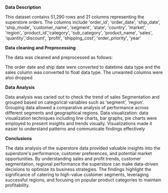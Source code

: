 **Data Description**

This dataset contains 51,290 rows and 21 columns representing the superstore orders. The columns include 'order_id', 'order_date', 'ship_date', 'ship_mode', 'customer_name',
'segment', 'state', 'country', 'market', 'region', 'product_id','category', 'sub_category', 'product_name', 'sales', 'quantity','discount', 'profit', 'shipping_cost', 'order_priority', 'year' 

**Data cleaning and Preprocessing**

The data was cleaned and preprocessed as follows:

The order date and ship date were converted to datetime data type and the sales column was converted to float data type.
The unwanted columns were also dropped

**Data Analysis**

Data analysis was caried out to check the trend of sales
Segmentation and grouped based on categorical variables such as ‘segment’, ‘region’. 
Grouping data allowed a comparative analysis of performance across different segments and geographical regions. 
Data visualization: data visualization techniques including line charts, bar graphs, pie charts were employed to present insights and trends visually. 
Visualizations made it easier to understand patterns and communicate findings effectively 

**Conclusions**

The data analysis of the superstore data provided valuable insights into the superstore's performance, customer preferences, and potential market opportunities. 
By understanding sales and profit trends, customer segmentation, regional performance the superstore can make data-driven decisions to optimize its business strategies. 
The findings highlight the significance of catering to high-value customer segments, 
leveraging successful regions, and focusing on popular product categories to maintain profitability. 
